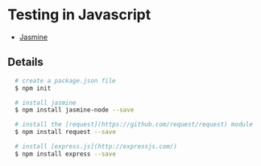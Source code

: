 # Testing in Javascript


* [Jasmine](https://github.com/jasmine/jasmine)


## Details

``` bash
  # create a package.json file
  $ npm init

  # install jasmine
  $ npm install jasmine-node --save

  # install the [request](https://github.com/request/request) module
  $ npm install request --save

  # install [express.js](http://expressjs.com/)
  $ npm install express --save

```
